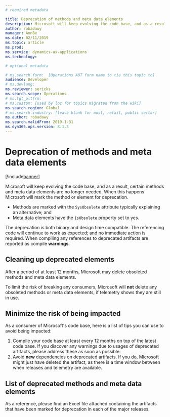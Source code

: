 ```yaml
---
# required metadata

title: Deprecation of methods and meta data elements
description: Microsoft will keep evolving the code base, and as a result certain methods and meta data elements are no longer needed. 
author: robadawy
manager: AnnBe
ms.date: 02/11/2019
ms.topic: article
ms.prod: 
ms.service: dynamics-ax-applications
ms.technology: 

# optional metadata

# ms.search.form:  [Operations AOT form name to tie this topic to]
audience: Developer
# ms.devlang: 
ms.reviewer: sericks
ms.search.scope: Operations
# ms.tgt_pltfrm: 
# ms.custom: [used by loc for topics migrated from the wiki]
ms.search.region: Global
# ms.search.industry: [leave blank for most, retail, public sector]
ms.author: robadawy
ms.search.validFrom: 2019-1-31 
ms.dyn365.ops.version: 8.1.3 
---
```


# Deprecation of methods and meta data elements
[!include[banner](../includes/banner.md)]

Microsoft will keep evolving the code base, and as a result, certain methods and meta data elements are no longer needed. When this happens Microsoft will mark the method or element for deprecation. 

* Methods are marked with the `SysObsolete` attribute typically explaining an alternative; and 
* Meta data elements have the `IsObsolete` property set to yes.

The deprecation is both binary and design time compatible. The referencing code will continue to work as expected; and no immediate action is required. When compiling any references to deprecated artifacts are reported as compile **warnings**. 

## Cleaning up deprecated elements
After a period of at least 12 months, Microsoft may delete obsoleted methods and meta data elements. 

To limit the risk of breaking any consumers, Microsoft will **not** delete any obsoleted methods or meta data elements, if telemetry shows they are still in use.

## Minimize the risk of being impacted
As a consumer of Microsoft's code base, here is a list of tips you can use to avoid being impacted:

1. Compile your code base at least every 12 months on top of the latest code base. If you discover any warnings due to usages of deprecated artifacts, please address these as soon as possible.
2. Avoid **new** dependencies on deprecated artifacts. If you do, Microsoft might just have deleted the artifact, as there is a time window between when releases and telemetry are available.

## List of deprecated methods and meta data elements
As a reference, please find an Excel file attached containing the artifacts that have been marked for deprecation in each of the major releases.


